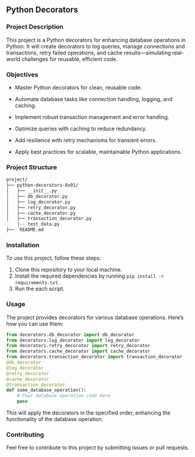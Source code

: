 ## Python Decorators
### Project Description
This project is a   Python decorators for enhancing database operations in Python. It will create decorators to log queries, manage connections and transactions, retry failed operations, and cache results—simulating real-world challenges for reusable, efficient code.

### Objectives

- Master Python decorators for clean, reusable code.

- Automate database tasks like connection handling, logging, and caching.

- Implement robust transaction management and error handling.

- Optimize queries with caching to reduce redundancy.

- Add resilience with retry mechanisms for transient errors.

- Apply best practices for scalable, maintainable Python applications.


### Project Structure
```bash
project/
├── python-decorators-0x01/
│   ├── __init__.py
│   ├── db_decorator.py
│   ├── log_decorator.py
│   ├── retry_decorator.py
│   ├── cache_decorator.py
│   ├── transaction_decorator.py
    |-- test_data.py
├──  README.md
```
### Installation
To use this project, follow these steps:  
1. Clone this repository to your local machine.
2. Install the required dependencies by running `pip install -r requirements.txt`.
3. Run the each script.
### Usage
The project provides decorators for various database operations. Here’s how you can use them:
```python
from decorators.db_decorator import db_decorator
from decorators.log_decorator import log_decorator
from decorators.retry_decorator import retry_decorator
from decorators.cache_decorator import cache_decorator
from decorators.transaction_decorator import transaction_decorator 
@db_decorator
@log_decorator
@retry_decorator
@cache_decorator
@transaction_decorator
def some_database_operation():
    # Your database operation code here
    pass
```
This will apply the decorators in the specified order, enhancing the functionality of the database operation.
### Contributing
Feel free to contribute to this project by submitting issues or pull requests.